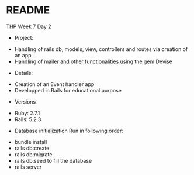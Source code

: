 # README
THP Week 7 Day 2

* Project:
- Handling of rails db, models, view, controllers and routes via creation of an app
- Handling of mailer and other functionalities using the gem Devise


* Details:
- Creation of an Event handler app
- Developped in Rails for educational purpose

* Versions
- Ruby: 2.7.1
- Rails: 5.2.3

* Database initialization
Run in following order:
- bundle install
- rails db:create
- rails db:migrate
- rails db:seed to fill the database
- rails server
